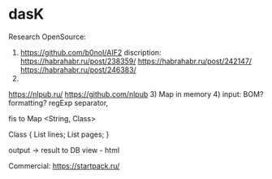 # dasK
Research
OpenSource:
1) https://github.com/b0noI/AIF2
discription:
https://habrahabr.ru/post/238359/
https://habrahabr.ru/post/242147/
https://habrahabr.ru/post/246383/
2) 
https://nlpub.ru/
https://github.com/nlpub
3) Map in memory
4) 
input: BOM? formatting?
regExp separator, 

fis to Map <String, Class>

Class {
List<Integer> lines; 
List<Integer> pages;
}

output -> result to DB
view - html

Commercial:
https://startpack.ru/ 
